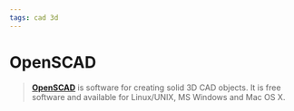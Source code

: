 ```yaml
---
tags: cad 3d
---
```

# OpenSCAD
> [**OpenSCAD**](http://openscad.org) is software for creating solid 3D CAD objects. It is free software and available for Linux/UNIX, MS Windows and Mac OS X.